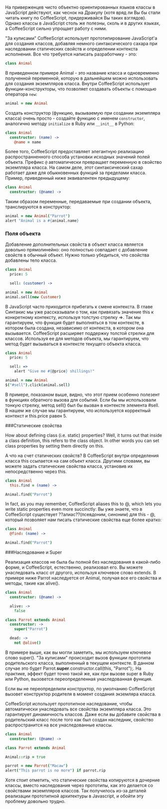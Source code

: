 На приверженцев чисто объектно ориентированных языков классы в JavaScript действуют, как чеснок на Дракулу (хотя вряд ли Вы бы стали читать книгу по CoffeeScript, придерживайся Вы таких взглядов). Однако классы в JavaScript столь же полезны, сколь и в других языках, а CoffeeScript сильно упрощает работу с ними.

"За кулисами" CoffeeScript использует прототипирование JavaScript'а для создания классов, добавляя немного синтаксического сахара при наследовании статических свойств и определении контекста исполнения. Все что требуется написать разработчику - это:

```coffeescript
class Animal
```

В приведенном примере Animal - это название класса и одновременно полученной переменной, которую в дальнейшем можно использовать для создания экземпляров класса. Внутри CoffeeScript использует функции-конструкторы, что позволяет создавать объекты с помощью оператора `new`:

```coffeescript
animal = new Animal
```

Создать конструктор (функцию, вызываемую при создании экземпляра класса) очень просто - создайте функцию с именем `constructor`, аналогично методу `initialize` в Ruby или `__init__` в Python:

```coffeescript
class Animal
  constructor: (name) ->
    @name = name
```

Более того, CoffeeScript предоставляет элегантную реализацию распространненного способа установки исходных значений полей объекта. Префикс `@` автоматически превращает переменную в свойство экземпляра класса. На самом деле, этот синтаксический сахар работает даже для обыкновенных функций за пределами класса. Пример, приведенный ниже эквивалентен предыдущему:

```coffeescript
class Animal
  constructor: (@name) ->
```

Таким образом переменные, передаваемые при создании объекта, транслируются в конструктор:

```coffeescript
animal = new Animal("Parrot")
alert "Animal is a #{animal.name}
```

### Поля объекта

Добавление дополнительных свойста в объект класса является довольно прямолинейно: оно полностью совпадает с добавление свойств в обычный объект. Нужно только убедиться, что свойства добавлены тело класса.

```coffeescript
class Animal
  price: 5

  sell: (customer) ->

animal = new Animal
animal.sell(new Customer)
```

В JavaScript часто приходится прибегать к смене контекста. В главе Синтакис мы уже рассказывали о том, как привязать значение this к конкретному контексту, используя толстую стрелку =>. Так мы гарантируем, что функция будет выполняться в том контексте, в котором была создана, независимо от контекста, в котором она вызывается. CoffeeScript расширяет поддержку толстой стрелки для классов. Используя ее для методов объекта, мы гарантируем, что метод будет вызываться в контексте текущего объекта класса.

```coffeescript
class Animal
  price: 5

  sell: =>
    alert "Give me #{@price} shillings!"

animal = new Animal
$("#sell").click(animal.sell)
```

В примере, показаном выше, видно, что этот прием особенно полезент в функциях обратного вызова для событий. Если бы мы использовали тонкую стрелку, метод sell() был бы вызван в контексте элемента #sell. В нашем же случае мы гарантируем, что используется корректный контекст и this.price равен 5.

###Статические свойства

How about defining class (i.e. static) properties? Well, it turns out that inside a class definition, this refers to the class object. In other words you can set class properties by setting them directly on this.

А что на счет статических свойств? В CoffeeScript внутри определения класса this ссылается на сам объект класса. Другими словами, вы можете задать статические свойства класса, установив их непосредственно через this.

```coffeescript
class Animal
  this.find = (name) ->      

Animal.find("Parrot")
```

In fact, as you may remember, CoffeeScript aliases this to @, which lets you write static properties even more succinctly:
Вы уже знаете, что в CoffeeScript существует ??алиас??(псевдоним, синоним) для this - @, который позволяет нам писать статические свойства еще более кратко:

```coffeescript
class Animal
  @find: (name) ->

Animal.find("Parrot")
```

###Наследование и Super

Реализация классов не была бы полной без наследования в какой-либо форме, и CoffeeScript, естественно, реализовал его. Вы можете унаследовать класс от другого, используя ключевое слово extends. В примере ниже Parrot наследуется от Animal, получая все его свойства и методы, такие как alive().

```coffeescript
class Animal
  constructor: (@name) ->

  alive: ->
    false

class Parrot extends Animal
  constructor: ->
    super("Parrot")

  dead: ->
    not @alive()
```

В примере выше, как вы могли заметить, мы используем ключевое слово super(). "За кулисами" происходит вызов функции прототипа родительского класса, выполненный в текущем контексте. В данном случае это будет Parrot.__super__.constructor.call(this, "Parrot");. На практике, эффект будет точно такой же, как при вызове super в Ruby или Python, вызовется переопределенная унаследованная функция.

Если вы не переопределили конструктор, по умолчанию CoffeeScript вызовет конструктор родителя в момент создания экземляра класса.

CoffeeScript использует прототипное наследование, чтобы автоматически унаследовать все свойства экземпляра класса. Это гарантирует динамичность классов. Даже если вы добавите свойства в родительский класс после того как был создан наследник, свойство распространится на все унаследованные классы.

```coffeescript
class Animal
  constructor: (@name) ->

class Parrot extends Animal

Animal::rip = true

parrot = new Parrot("Macaw")
alert("This parrot is no more") if parrot.rip
```

Хотя стоит отметить, что статические свойства копируются в дочерние классы, вместо наследования через прототипы, как это делается со свойствами экземпляров классов. Так получилось из-за деталей реализации прототипной архитектуры в Javascript, и обойти эту проблему довольно трудно.










